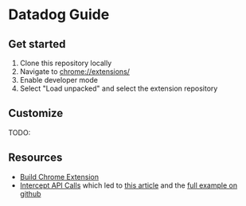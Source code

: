 # Datadog Guide

## Get started

1. Clone this repository locally
1. Navigate to [chrome://extensions/](chrome://extensions/)
1. Enable developer mode
1. Select "Load unpacked" and select the extension repository

## Customize

TODO:

## Resources

- [Build Chrome Extension](https://thoughtbot.com/blog/how-to-make-a-chrome-extension)
- [Intercept API Calls](https://stackoverflow.com/questions/52669328/chrome-extension-intercept-http-response) which led to [this article](https://medium.com/better-programming/chrome-extension-intercepting-and-reading-the-body-of-http-requests-dd9ebdf2348b) and the [full example on github](https://github.com/AniketBhadane/kumpan-phish-extension)